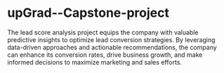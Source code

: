 # upGrad--Capstone-project
The lead score analysis project equips the company with valuable predictive insights to optimize lead  conversion strategies. By leveraging data-driven approaches and actionable recommendations, the company can  enhance its conversion rates, drive business growth, and make informed decisions to maximize marketing and sales  efforts. 
